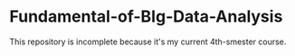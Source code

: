 # Fundamental-of-BIg-Data-Analysis
This repository is incomplete because it's my current 4th-smester course.
